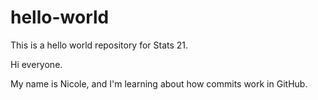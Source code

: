 # hello-world
This is a hello world repository for Stats 21.

Hi everyone.

My name is Nicole, and I'm learning about how commits work in GitHub.
